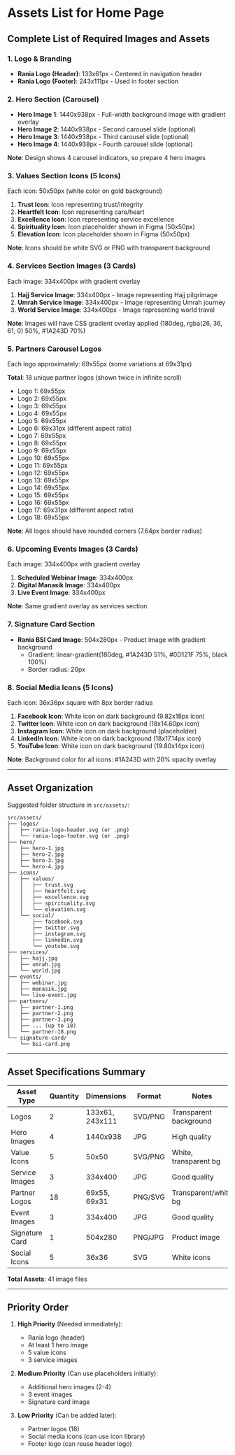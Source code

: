 # Assets List for Home Page

## Complete List of Required Images and Assets

### 1. Logo & Branding
- **Rania Logo (Header)**: 133x61px - Centered in navigation header
- **Rania Logo (Footer)**: 243x111px - Used in footer section

### 2. Hero Section (Carousel)
- **Hero Image 1**: 1440x938px - Full-width background image with gradient overlay
- **Hero Image 2**: 1440x938px - Second carousel slide (optional)
- **Hero Image 3**: 1440x938px - Third carousel slide (optional)
- **Hero Image 4**: 1440x938px - Fourth carousel slide (optional)

**Note**: Design shows 4 carousel indicators, so prepare 4 hero images

### 3. Values Section Icons (5 Icons)
Each icon: 50x50px (white color on gold background)

1. **Trust Icon**: Icon representing trust/integrity
2. **Heartfelt Icon**: Icon representing care/heart
3. **Excellence Icon**: Icon representing service excellence
4. **Spirituality Icon**: Icon placeholder shown in Figma (50x50px)
5. **Elevation Icon**: Icon placeholder shown in Figma (50x50px)

**Note**: Icons should be white SVG or PNG with transparent background

### 4. Services Section Images (3 Cards)
Each image: 334x400px with gradient overlay

1. **Hajj Service Image**: 334x400px - Image representing Hajj pilgrimage
2. **Umrah Service Image**: 334x400px - Image representing Umrah journey
3. **World Service Image**: 334x400px - Image representing world travel

**Note**: Images will have CSS gradient overlay applied (180deg, rgba(26, 36, 61, 0) 50%, #1A243D 70%)

### 5. Partners Carousel Logos
Each logo approximately: 69x55px (some variations at 69x31px)

**Total**: 18 unique partner logos (shown twice in infinite scroll)

- Logo 1: 69x55px
- Logo 2: 69x55px
- Logo 3: 69x55px
- Logo 4: 69x55px
- Logo 5: 69x55px
- Logo 6: 69x31px (different aspect ratio)
- Logo 7: 69x55px
- Logo 8: 69x55px
- Logo 9: 69x55px
- Logo 10: 69x55px
- Logo 11: 69x55px
- Logo 12: 69x55px
- Logo 13: 69x55px
- Logo 14: 69x55px
- Logo 15: 69x55px
- Logo 16: 69x55px
- Logo 17: 69x31px (different aspect ratio)
- Logo 18: 69x55px

**Note**: All logos should have rounded corners (7.64px border radius)

### 6. Upcoming Events Images (3 Cards)
Each image: 334x400px with gradient overlay

1. **Scheduled Webinar Image**: 334x400px
2. **Digital Manasik Image**: 334x400px
3. **Live Event Image**: 334x400px

**Note**: Same gradient overlay as services section

### 7. Signature Card Section
- **Rania BSI Card Image**: 504x280px - Product image with gradient background
  - Gradient: linear-gradient(180deg, #1A243D 51%, #0D121F 75%, black 100%)
  - Border radius: 20px

### 8. Social Media Icons (5 Icons)
Each icon: 36x36px square with 8px border radius

1. **Facebook Icon**: White icon on dark background (9.82x18px icon)
2. **Twitter Icon**: White icon on dark background (18x14.60px icon)
3. **Instagram Icon**: White icon on dark background (placeholder)
4. **LinkedIn Icon**: White icon on dark background (18x17.14px icon)
5. **YouTube Icon**: White icon on dark background (19.80x14px icon)

**Note**: Background color for all icons: #1A243D with 20% opacity overlay

---

## Asset Organization

Suggested folder structure in `src/assets/`:

```
src/assets/
├── logos/
│   ├── rania-logo-header.svg (or .png)
│   └── rania-logo-footer.svg (or .png)
├── hero/
│   ├── hero-1.jpg
│   ├── hero-2.jpg
│   ├── hero-3.jpg
│   └── hero-4.jpg
├── icons/
│   ├── values/
│   │   ├── trust.svg
│   │   ├── heartfelt.svg
│   │   ├── excellence.svg
│   │   ├── spirituality.svg
│   │   └── elevation.svg
│   └── social/
│       ├── facebook.svg
│       ├── twitter.svg
│       ├── instagram.svg
│       ├── linkedin.svg
│       └── youtube.svg
├── services/
│   ├── hajj.jpg
│   ├── umrah.jpg
│   └── world.jpg
├── events/
│   ├── webinar.jpg
│   ├── manasik.jpg
│   └── live-event.jpg
├── partners/
│   ├── partner-1.png
│   ├── partner-2.png
│   ├── partner-3.png
│   ├── ... (up to 18)
│   └── partner-18.png
└── signature-card/
    └── bsi-card.png
```

---

## Asset Specifications Summary

| Asset Type | Quantity | Dimensions | Format | Notes |
|------------|----------|------------|--------|-------|
| Logos | 2 | 133x61, 243x111 | SVG/PNG | Transparent background |
| Hero Images | 4 | 1440x938 | JPG | High quality |
| Value Icons | 5 | 50x50 | SVG/PNG | White, transparent bg |
| Service Images | 3 | 334x400 | JPG | Good quality |
| Partner Logos | 18 | 69x55, 69x31 | PNG/SVG | Transparent/white bg |
| Event Images | 3 | 334x400 | JPG | Good quality |
| Signature Card | 1 | 504x280 | PNG/JPG | Product image |
| Social Icons | 5 | 36x36 | SVG | White icons |

**Total Assets**: 41 image files

---

## Priority Order

1. **High Priority** (Needed immediately):
   - Rania logo (header)
   - At least 1 hero image
   - 5 value icons
   - 3 service images

2. **Medium Priority** (Can use placeholders initially):
   - Additional hero images (2-4)
   - 3 event images
   - Signature card image

3. **Low Priority** (Can be added later):
   - Partner logos (18)
   - Social media icons (can use icon library)
   - Footer logo (can reuse header logo)
